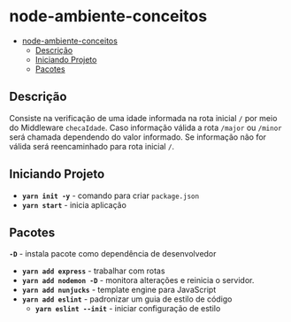 # node-ambiente-conceitos

- [node-ambiente-conceitos](#node-ambiente-conceitos)
  - [Descrição](#descri%C3%A7%C3%A3o)
  - [Iniciando Projeto](#iniciando-projeto)
  - [Pacotes](#pacotes)

## Descrição

Consiste na verificação de uma idade informada na rota inicial `/` por meio do Middleware `checaIdade`.
Caso informação válida a rota `/major` ou `/minor` será chamada dependendo do valor informado.
Se informação não for válida será reencaminhado para rota inicial `/`.

## Iniciando Projeto

- **`yarn init -y`** - comando para criar `package.json`
- **`yarn start`** - inicia aplicação

## Pacotes

**`-D`** - instala pacote como dependência de desenvolvedor

- **`yarn add express`** - trabalhar com rotas
- **`yarn add nodemon -D`** - monitora alterações e reinicia o servidor.
- **`yarn add nunjucks`** - template engine para JavaScript
- **`yarn add eslint`** - padronizar um guia de estilo de código
  - **`yarn eslint --init`** - iniciar configuração de estilo
